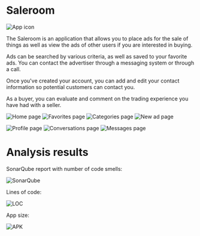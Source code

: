 # Saleroom

![App icon](https://lh3.googleusercontent.com/6e71FP2grOUyWaikyaoMJ1zm-dfT06LW0cMqwjOy1yw50dF1yVCN9b2oMHM1BonvsQ=s180-rw)

The Saleroom is an application that allows you to place ads for the sale of things as well as view the ads of other users if you are interested in buying.

Ads can be searched by various criteria, as well as saved to your favorite ads. You can contact the advertiser through a messaging system or through a call.

Once you've created your account, you can add and edit your contact information so potential customers can contact you.

As a buyer, you can evaluate and comment on the trading experience you have had with a seller.

![Home page](https://lh3.googleusercontent.com/BIRuUhvDHUxZkSQLHekfW4tJ-OEXAOUz_uZMMlYtsdSJSBvIcSLLHXvOF9PWr1GXPUiG=w720-h310-rw) ![Favorites page](https://lh3.googleusercontent.com/DwMSHVhVIqAvBurzMaWuIyKJdYPvagrzbHBjHYxsKIXcNG2K7ueoCDb1E-aJiYeSkwGH=w720-h310-rw) ![Categories page](https://lh3.googleusercontent.com/I0fVxNnPzv4fqC8IsfhwQXmT8XU5FCjOKvuOl9Y1N4IjJC8vQI0bJ6Z9a7ZnnkFMFQ=w720-h310-rw) ![New ad page](https://lh3.googleusercontent.com/xH9vsF7gMz2eT1IfcF8AFhmESFUxA6WzjthJKz4f-W7Guk0CLvCL68dA-E8Y3TsDseQ=w720-h310-rw)

![Profile page](https://lh3.googleusercontent.com/CJPG6jypzXphZLhvXgMwaZ7LZ3U2wuCLNTJ-LWYdGwLK2Em4t6Q8TmFU4FtCvKuQLOg=w720-h310-rw) ![Conversations page](https://lh3.googleusercontent.com/QEuz0GcsvpGjOnQX8Dy29hRhGEWzVgIQfrfdt9mGK3lfRAU-WRimGLexAEMJNzozyLQ=w720-h310-rw) ![Messages page](https://lh3.googleusercontent.com/riWv4CYfl8_1PuWwM6n8ocgW6-FSyguDKOSB7vlU22x3ojm-rgw2p0RcwPu8BtB7DfoL=w720-h310-rw)

# Analysis results

SonarQube report with number of code smells: 

![SonarQube](https://i.ibb.co/kGMsBZY/copy-sonar.png)

Lines of code: 

![LOC](https://i.ibb.co/3snhrXq/line-of-code-copy.png)

App size: 

![APK](https://i.ibb.co/cTrztTS/copy.png)
